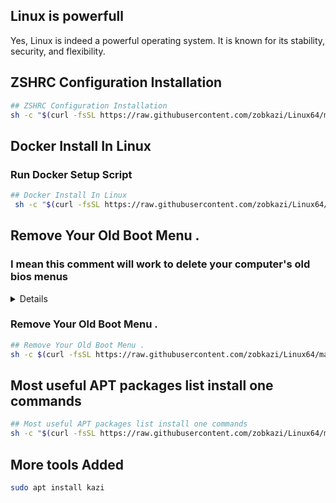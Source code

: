 ## Linux is powerfull

Yes, Linux is indeed a powerful operating system. It is known for its stability, security, and flexibility.

## ZSHRC Configuration Installation
```sh
## ZSHRC Configuration Installation
sh -c "$(curl -fsSL https://raw.githubusercontent.com/zobkazi/Linux64/main/tools/zshrc-config-edite.sh)"
```

## Docker Install In Linux

### Run Docker Setup Script

```sh   
## Docker Install In Linux
 sh -c "$(curl -fsSL https://raw.githubusercontent.com/zobkazi/Linux64/main/docker/docker-setup.sh)"
```




## Remove Your Old Boot Menu .

### I mean this comment will work to delete your computer's old bios menus

<details>
<p>

#### When we go from one operating system to another operating system, but the previous setting remains on our motherboard, if we do not delete that BIOS setting, there is a problem to install a new operating system.

### আমরা যখন এক অপারেটিং সিস্টেম থেকে আরেক অপারেটিং সিস্টেমে যাই তখন কিন্তু আগের সেটিংটি আমাদের মাদারবোর্ডে থেকেই যায় ওই বায়োস সেটিংটি আমাদের ডিলিট না করলে নতুন করে কোপারেটিং ইন্সটল দিতে কিন্তু সমস্যা হয়

</p>
</details>

### Remove Your Old Boot Menu .

```sh
## Remove Your Old Boot Menu .
sh -c $(curl -fsSL https://raw.githubusercontent.com/zobkazi/Linux64/main/tools/removeOldBooting.sh)

```

## Most useful APT packages list install one commands

```sh
## Most useful APT packages list install one commands
sh -c "$(curl -fsSL https://raw.githubusercontent.com/zobkazi/Linux64/main/apps/debPackagesInstall.sh)"

```

## More tools Added

```bash
sudo apt install kazi

```

